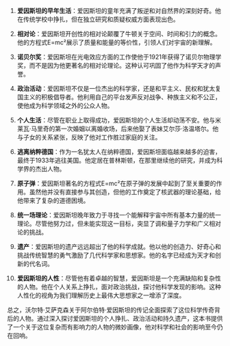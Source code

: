 1. **爱因斯坦的早年生活**：爱因斯坦的童年充满了叛逆和对自然界的深刻好奇。他在传统学校中挣扎，但在独立研究和质疑权威方面表现出色。

2. **相对论**：爱因斯坦开创性的相对论颠覆了牛顿关于空间、时间和引力的概念。他的方程式E=mc²展示了质量和能量的等价性，引领人们对宇宙的新理解。

3. **诺贝尔奖**：爱因斯坦在光电效应方面的工作使他于1921年获得了诺贝尔物理学奖，而不是因为他更著名的相对论理论。这种认可巩固了他作为科学天才的声誉。

4. **政治活动**：爱因斯坦不仅是一位杰出的科学家，还是和平主义、民权和犹太复国主义的积极倡导者。他利用自己的平台发声反对战争、种族主义和不公正，使他成为科学领域之外的公众人物。

5. **个人生活**：尽管在职业上取得成功，爱因斯坦的个人生活却动荡不安。他与米莱瓦·马里奇的第一次婚姻以离婚收场，后来他娶了表妹艾尔莎·洛温塔尔。他与子女的关系紧张，反映了他对工作胜过家庭的关注。

6. **逃离纳粹德国**：作为一名犹太人在纳粹德国，爱因斯坦面临越来越多的迫害，最终于1933年逃往美国。他定居在普林斯顿，在那里继续他的研究，并成为科学界的杰出人物。

7. **原子弹**：爱因斯坦著名的方程式E=mc²在原子弹的发展中起到了至关重要的作用。虽然他并没有直接参与其创造，但他的工作奠定了核武器的理论基础，给他带来了复杂的道德困境。

8. **统一场理论**：爱因斯坦晚年致力于寻找一个能解释宇宙中所有基本力量的统一理论。尽管他努力过，但未能实现这一目标，突显了调和量子力学和广义相对论的挑战。

9. **遗产**：爱因斯坦的遗产远远超出了他的科学成就。他以他的创造力、好奇心和挑战传统智慧的勇气激励了几代科学家和思想家。他的名字已经成为天才和创新的代名词。

10. **爱因斯坦的人性**：尽管他有着卓越的智慧，爱因斯坦是一个充满缺陷和复杂性的人物。他在个人关系上挣扎，面对政治挑战，探讨他科学发现的影响。这种人性化的视角为我们理解历史上最伟大思想家之一增添了深度。

总之，沃尔特·艾萨克森关于阿尔伯特·爱因斯坦的传记全面探索了这位科学传奇背后的人物。通过深入探讨爱因斯坦的个人挣扎、政治活动和持久遗产，这本书提供了一个关于这位复杂而有影响力的人物的微妙画像，他对科学和社会的影响至今仍在回响。